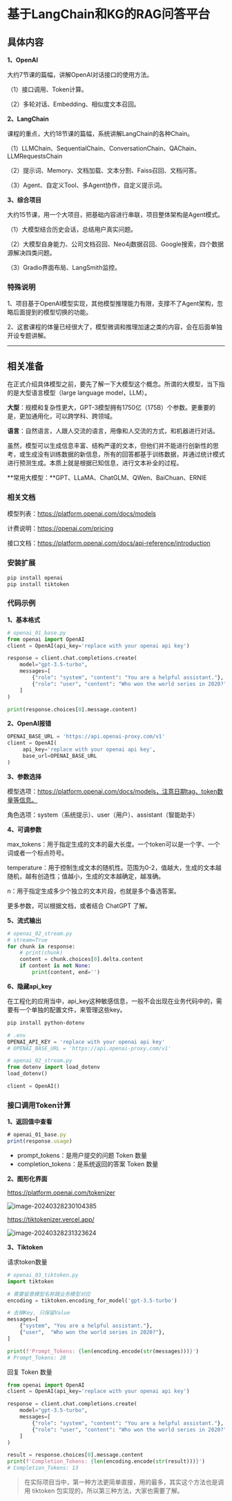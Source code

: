 

# 基于LangChain和KG的RAG问答平台



## 具体内容

**1、OpenAI**

大约7节课的篇幅，讲解OpenAI对话接口的使用方法。

（1）接口调用、Token计算。

（2）多轮对话、Embedding、相似度文本召回。

**2、LangChain**

课程的重点，大约18节课的篇幅，系统讲解LangChain的各种Chain。

（1）LLMChain、SequentialChain、ConversationChain、QAChain、LLMRequestsChain

（2）提示词、Memory、文档加载、文本分割、Faiss召回、文档问答。

（3）Agent、自定义Tool、多Agent协作，自定义提示词。

**3、综合项目**

大约15节课，用一个大项目，把基础内容进行串联，项目整体架构是Agent模式。

（1）大模型结合历史会话，总结用户真实问题。

（2）大模型自身能力、公司文档召回、Neo4j数据召回、Google搜索，四个数据源解决四类问题。

（3）Gradio界面布局、LangSmith监控。

### 特殊说明

1、项目基于OpenAI模型实现，其他模型推理能力有限，支撑不了Agent架构，忽略后面提到的模型切换的功能。

2、这套课程的体量已经很大了，模型微调和推理加速之类的内容，会在后面单独开设专题讲解。

---

## 相关准备

在正式介绍具体模型之前，要先了解一下大模型这个概念。所谓的大模型，当下指的是大型语言模型（large language model，LLM）。

**大型**：规模和复杂性更大，GPT-3模型拥有1750亿（175B）个参数。更重要的是，更加通用化，可以跨学科、跨领域。

**语言**：自然语言，人跟人交流的语言，用像和人交流的方式，和机器进行对话。

虽然，模型可以生成信息丰富、结构严谨的文本，但他们并不能进行创新性的思考，或生成没有训练数据的新信息，所有的回答都基于训练数据，并通过统计模式进行预测生成。本质上就是根据已知信息，进行文本补全的过程。

**常用大模型：**GPT、LLaMA、ChatGLM、QWen、BaiChuan、ERNIE

### 相关文档

模型列表：https://platform.openai.com/docs/models

计费说明：https://openai.com/pricing

接口文档：https://platform.openai.com/docs/api-reference/introduction

### 安装扩展

```bat
pip install openai
pip install tiktoken
```

### 代码示例

**1、基本格式**

```py
# openai_01_base.py
from openai import OpenAI
client = OpenAI(api_key='replace with your openai api key')

response = client.chat.completions.create(
    model="gpt-3.5-turbo",
    messages=[
        {"role": "system", "content": "You are a helpful assistant."},
        {"role": "user", "content": "Who won the world series in 2020?"},
    ]
)

print(response.choices[0].message.content)
```

**2、OpenAI报错**

```py
OPENAI_BASE_URL = 'https://api.openai-proxy.com/v1'
client = OpenAI(
     api_key='replace with your openai api key',
     base_url=OPENAI_BASE_URL
)
```

**3、参数选择**

模型选项：https://platform.openai.com/docs/models，注意日期tag、token数量等信息。

角色选项：system（系统提示）、user（用户）、assistant（智能助手）

**4、可调参数**

max_tokens：用于指定生成的文本的最大长度。一个token可以是一个字、一个词或者一个标点符号。

temperature：用于控制生成文本的随机性。范围为0-2，值越大，生成的文本越随机，越有创造性；值越小，生成的文本越确定，越准确。

n：用于指定生成多少个独立的文本片段，也就是多个备选答案。

更多参数，可以根据文档，或者结合 ChatGPT 了解。

**5、流式输出**

```py
# openai_02_stream.py
# stream=True
for chunk in response:
    # print(chunk)
    content = chunk.choices[0].delta.content
    if content is not None:
        print(content, end='')
```

**6、隐藏api_key**

在工程化的应用当中，api_key这种敏感信息，一般不会出现在业务代码中的，需要有一个单独的配置文件，来管理这些key。

```bash
pip install python-dotenv
```

```python
# .env
OPENAI_API_KEY = 'replace with your openai api key'
# OPENAI_BASE_URL = 'https://api.openai-proxy.com/v1'

# openai_02_stream.py
from dotenv import load_dotenv
load_dotenv()

client = OpenAI()
```

### 接口调用Token计算

**1、返回值中查看**

```js
# openai_01_base.py
print(response.usage)
```

- prompt_tokens：是用户提交的问题 Token 数量
- completion_tokens：是系统返回的答案 Token 数量

**2、图形化界面**

https://platform.openai.com/tokenizer

![image-20240328230104385](./基于LangChain和KG的RAG问答平台.assets/image-20240328230104385.png)

https://tiktokenizer.vercel.app/

![image-20240328231323624](./基于LangChain和KG的RAG问答平台.assets/image-20240328231323624.png)

**3、Tiktoken**

请求token数量

```py
# openai_03_tiktoken.py
import tiktoken

# 需要留意模型名称跟业务模型对应
encoding = tiktoken.encoding_for_model('gpt-3.5-turbo')

# 去掉Key, 只保留Value
messages=[
    {"system", "You are a helpful assistant."},
    {"user",  "Who won the world series in 2020?"},
]

print(f'Prompt_Tokens: {len(encoding.encode(str(messages)))}')
# Prompt_Tokens: 28
```

回复 Token 数量

```py
from openai import OpenAI
client = OpenAI(api_key='replace with your openai api key')

response = client.chat.completions.create(
    model="gpt-3.5-turbo",
    messages=[
        {"role": "system", "content": "You are a helpful assistant."},
        {"role": "user", "content": "Who won the world series in 2020?"},
    ]
)

result = response.choices[0].message.content
print(f'Completion_Tokens: {len(encoding.encode(str(result)))}')
# Completion_Tokens: 13
```

> 在实际项目当中，第一种方法更简单直接，用的最多，其实这个方法也是调用 tiktoken 包实现的，所以第三种方法，大家也需要了解。